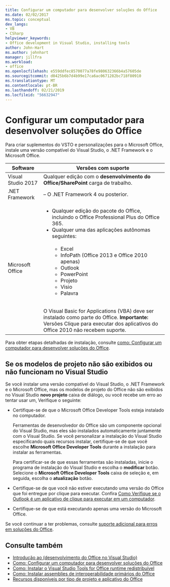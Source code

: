 ```yaml
---
title: Configurar um computador para desenvolver soluções do Office
ms.date: 02/02/2017
ms.topic: conceptual
dev_langs:
- VB
- CSharp
helpviewer_keywords:
- Office development in Visual Studio, installing tools
author: John-Hart
ms.author: johnhart
manager: jillfra
ms.workload:
- office
ms.openlocfilehash: e559ddfec8570077a78fe980632366b4a57605de
ms.sourcegitcommit: d0425b6b7d4b99e17ca6ac0671282bc718f80910
ms.translationtype: MT
ms.contentlocale: pt-BR
ms.lasthandoff: 02/21/2019
ms.locfileid: "56632947"
---
```

# <a name="configure-a-computer-to-develop-office-solutions"></a>Configurar um computador para desenvolver soluções do Office

Para criar suplementos do VSTO e personalizações para o Microsoft Office, instale uma versão compatível do Visual Studio, o .NET Framework e o Microsoft Office.

|Software|Versões com suporte|
|--------------|------------------------|
|Visual Studio 2017| Qualquer edição com o **desenvolvimento do Office/SharePoint** carga de trabalho.|
|.NET Framework|– O .NET Framework 4 ou posterior.|
|Microsoft Office|<ul><li>Qualquer edição do pacote do Office, incluindo o Office Professional Plus do Office 365.</li><li>Qualquer uma das aplicações autônomas seguintes:<br /><br /> <ul><li>Excel</li><li>InfoPath (Office 2013 e Office 2010 apenas)</li><li>Outlook</li><li>PowerPoint</li><li>Projeto</li><li>Visio</li><li>Palavra</li></ul></li></ul><br /> O Visual Basic for Applications (VBA) deve ser instalado como parte do Office. **Importante:** Versões Clique para executar dos aplicativos do Office 2010 não recebem suporte.|

Para obter etapas detalhadas de instalação, consulte [como: Configurar um computador para desenvolver soluções do Office](../vsto/how-to-configure-a-computer-to-develop-office-solutions.md).

## <a name="if-project-templates-dont-appear-or-they-dont-work-in-visual-studio"></a>Se os modelos de projeto não são exibidos ou não funcionam no Visual Studio

Se você instalar uma versão compatível do Visual Studio, o .NET Framework e o Microsoft Office, mas os modelos de projeto do Office não são exibidos no Visual Studio **novo projeto** caixa de diálogo, ou você recebe um erro ao tentar usar um, Verifique o seguinte:

- Certifique-se de que o Microsoft Office Developer Tools esteja instalado no computador.

     Ferramentas de desenvolvedor do Office são um componente opcional do Visual Studio, mas eles são instalados automaticamente juntamente com o Visual Studio. Se você personalizar a instalação do Visual Studio especificando quais recursos instalar, certifique-se de que você escolhe **Microsoft Office Developer Tools** durante a instalação para instalar as ferramentas.

     Para certificar-se de que essas ferramentas são instaladas, inicie o programa de instalação do Visual Studio e escolha o **modificar** botão. Selecione o **Microsoft Office Developer Tools** caixa de seleção e, em seguida, escolha o **atualização** botão.

- Certifique-se de que você não estiver executando uma versão do Office que foi entregue por clique para executar. Confira [Como Verifique se o Outlook é um aplicativo de clique para executar em um computador](/previous-versions/office/developer/office-2010/ff864733(v=office.14)).

- Certifique-se de que está executando apenas uma versão do Microsoft Office.

Se você continuar a ter problemas, consulte [suporte adicional para erros em soluções do Office](../vsto/additional-support-for-errors-in-office-solutions.md).

## <a name="see-also"></a>Consulte também
- [Introdução ao &#40;desenvolvimento do Office no Visual Studio&#41;](../vsto/getting-started-office-development-in-visual-studio.md)
- [Como: Configurar um computador para desenvolver soluções do Office](../vsto/how-to-configure-a-computer-to-develop-office-solutions.md)
- [Como: Instalar o Visual Studio Tools for Office runtime redistribuível](../vsto/how-to-install-the-visual-studio-tools-for-office-runtime-redistributable.md)
- [Como: Instalar assemblies de interoperabilidade primários do Office](../vsto/how-to-install-office-primary-interop-assemblies.md)
- [Recursos disponíveis por tipo de projeto e aplicativo do Office](../vsto/features-available-by-office-application-and-project-type.md)